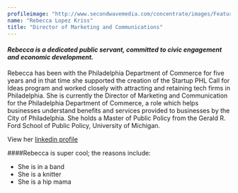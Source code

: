 ```yaml
---
profileimage: "http://www.secondwavemedia.com/concentrate/images/Features/Issue_33/Rebecca_003.jpg"
name: "Rebecca Lopez Kriss"
title: "Director of Marketing and Communications"
---
```


#### *Rebecca is a dedicated public servant, committed to civic engagement and economic development.*

Rebecca has been with the Philadelphia Department of Commerce for five years and in that time she supported the creation of the Startup PHL Call for Ideas program and worked closely with attracting and retaining tech firms in Philadelphia. She is currently the Director of Marketing and Communication for the Philadelphia Department of Commerce, a role which helps businesses understand benefits and services provided to businesses by the City of Philadelphia. She holds a Master of Public Policy from the Gerald R. Ford School of Public Policy, University of Michigan.

View her [linkedin profile](https://www.linkedin.com/in/rebeccalopezkriss)

####Rebecca is super cool; the reasons include:
* She is in a band
* She is a knitter
* She is a hip mama
